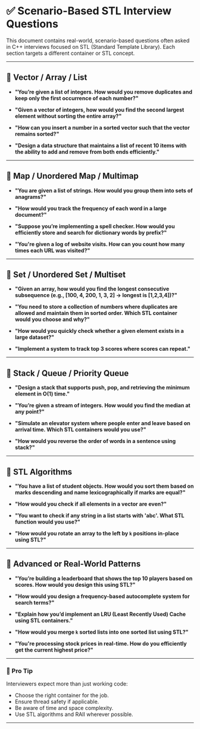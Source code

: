 # ✅ Scenario-Based STL Interview Questions

This document contains real-world, scenario-based questions often asked in C++ interviews focused on STL (Standard Template Library). Each section targets a different container or STL concept.

---

## 🔹 Vector / Array / List

- **"You’re given a list of integers. How would you remove duplicates and keep only the first occurrence of each number?"**

- **"Given a vector of integers, how would you find the second largest element without sorting the entire array?"**

- **"How can you insert a number in a sorted vector such that the vector remains sorted?"**

- **"Design a data structure that maintains a list of recent 10 items with the ability to add and remove from both ends efficiently."**

---

## 🔹 Map / Unordered Map / Multimap

- **"You are given a list of strings. How would you group them into sets of anagrams?"**

- **"How would you track the frequency of each word in a large document?"**

- **"Suppose you’re implementing a spell checker. How would you efficiently store and search for dictionary words by prefix?"**

- **"You're given a log of website visits. How can you count how many times each URL was visited?"**

---

## 🔹 Set / Unordered Set / Multiset

- **"Given an array, how would you find the longest consecutive subsequence (e.g., [100, 4, 200, 1, 3, 2] → longest is [1,2,3,4])?"**

- **"You need to store a collection of numbers where duplicates are allowed and maintain them in sorted order. Which STL container would you choose and why?"**

- **"How would you quickly check whether a given element exists in a large dataset?"**

- **"Implement a system to track top 3 scores where scores can repeat."**

---

## 🔹 Stack / Queue / Priority Queue

- **"Design a stack that supports push, pop, and retrieving the minimum element in O(1) time."**

- **"You’re given a stream of integers. How would you find the median at any point?"**

- **"Simulate an elevator system where people enter and leave based on arrival time. Which STL containers would you use?"**

- **"How would you reverse the order of words in a sentence using stack?"**

---

## 🔹 STL Algorithms

- **"You have a list of student objects. How would you sort them based on marks descending and name lexicographically if marks are equal?"**

- **"How would you check if all elements in a vector are even?"**

- **"You want to check if any string in a list starts with 'abc'. What STL function would you use?"**

- **"How would you rotate an array to the left by `k` positions in-place using STL?"**

---

## 🔹 Advanced or Real-World Patterns

- **"You’re building a leaderboard that shows the top 10 players based on scores. How would you design this using STL?"**

- **"How would you design a frequency-based autocomplete system for search terms?"**

- **"Explain how you’d implement an LRU (Least Recently Used) Cache using STL containers."**

- **"How would you merge `k` sorted lists into one sorted list using STL?"**

- **"You're processing stock prices in real-time. How do you efficiently get the current highest price?"**

---

### 📌 Pro Tip

Interviewers expect more than just working code:
- Choose the right container for the job.
- Ensure thread safety if applicable.
- Be aware of time and space complexity.
- Use STL algorithms and RAII wherever possible.

---
